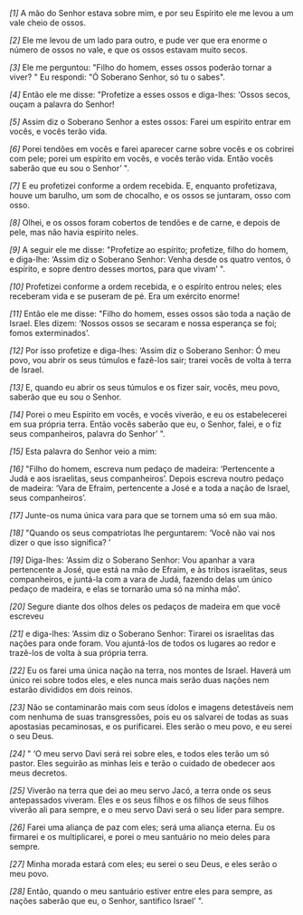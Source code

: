 *[1]* A mão do Senhor estava sobre mim, e por seu Espírito ele me levou a um vale cheio de ossos.

*[2]* Ele me levou de um lado para outro, e pude ver que era enorme o número de ossos no vale, e que os ossos estavam muito secos.

*[3]* Ele me perguntou: "Filho do homem, esses ossos poderão tornar a viver? " Eu respondi: "Ó Soberano Senhor, só tu o sabes".

*[4]* Então ele me disse: "Profetize a esses ossos e diga-lhes: ‘Ossos secos, ouçam a palavra do Senhor!

*[5]* Assim diz o Soberano Senhor a estes ossos: Farei um espírito entrar em vocês, e vocês terão vida.

*[6]* Porei tendões em vocês e farei aparecer carne sobre vocês e os cobrirei com pele; porei um espírito em vocês, e vocês terão vida. Então vocês saberão que eu sou o Senhor’ ".

*[7]* E eu profetizei conforme a ordem recebida. E, enquanto profetizava, houve um barulho, um som de chocalho, e os ossos se juntaram, osso com osso.

*[8]* Olhei, e os ossos foram cobertos de tendões e de carne, e depois de pele, mas não havia espírito neles.

*[9]* A seguir ele me disse: "Profetize ao espírito; profetize, filho do homem, e diga-lhe: ‘Assim diz o Soberano Senhor: Venha desde os quatro ventos, ó espírito, e sopre dentro desses mortos, para que vivam’ ".

*[10]* Profetizei conforme a ordem recebida, e o espírito entrou neles; eles receberam vida e se puseram de pé. Era um exército enorme!

*[11]* Então ele me disse: "Filho do homem, esses ossos são toda a nação de Israel. Eles dizem: ‘Nossos ossos se secaram e nossa esperança se foi; fomos exterminados’.

*[12]* Por isso profetize e diga-lhes: ‘Assim diz o Soberano Senhor: Ó meu povo, vou abrir os seus túmulos e fazê-los sair; trarei vocês de volta à terra de Israel.

*[13]* E, quando eu abrir os seus túmulos e os fizer sair, vocês, meu povo, saberão que eu sou o Senhor.

*[14]* Porei o meu Espírito em vocês, e vocês viverão, e eu os estabelecerei em sua própria terra. Então vocês saberão que eu, o Senhor, falei, e o fiz seus companheiros, palavra do Senhor’ ".

*[15]* Esta palavra do Senhor veio a mim:

*[16]* "Filho do homem, escreva num pedaço de madeira: ‘Pertencente a Judá e aos israelitas, seus companheiros’. Depois escreva noutro pedaço de madeira: ‘Vara de Efraim, pertencente a José e a toda a nação de Israel, seus companheiros’.

*[17]* Junte-os numa única vara para que se tornem uma só em sua mão.

*[18]* "Quando os seus compatriotas lhe perguntarem: ‘Você não vai nos dizer o que isso significa? ’

*[19]* Diga-lhes: ‘Assim diz o Soberano Senhor: Vou apanhar a vara pertencente a José, que está na mão de Efraim, e às tribos israelitas, seus companheiros, e juntá-la com a vara de Judá, fazendo delas um único pedaço de madeira, e elas se tornarão uma só na minha mão’.

*[20]* Segure diante dos olhos deles os pedaços de madeira em que você escreveu

*[21]* e diga-lhes: ‘Assim diz o Soberano Senhor: Tirarei os israelitas das nações para onde foram. Vou ajuntá-los de todos os lugares ao redor e trazê-los de volta à sua própria terra.

*[22]* Eu os farei uma única nação na terra, nos montes de Israel. Haverá um único rei sobre todos eles, e eles nunca mais serão duas nações nem estarão divididos em dois reinos.

*[23]* Não se contaminarão mais com seus ídolos e imagens detestáveis nem com nenhuma de suas transgressões, pois eu os salvarei de todas as suas apostasias pecaminosas, e os purificarei. Eles serão o meu povo, e eu serei o seu Deus.

*[24]* " ‘O meu servo Davi será rei sobre eles, e todos eles terão um só pastor. Eles seguirão as minhas leis e terão o cuidado de obedecer aos meus decretos.

*[25]* Viverão na terra que dei ao meu servo Jacó, a terra onde os seus antepassados viveram. Eles e os seus filhos e os filhos de seus filhos viverão ali para sempre, e o meu servo Davi será o seu líder para sempre.

*[26]* Farei uma aliança de paz com eles; será uma aliança eterna. Eu os firmarei e os multiplicarei, e porei o meu santuário no meio deles para sempre.

*[27]* Minha morada estará com eles; eu serei o seu Deus, e eles serão o meu povo.

*[28]* Então, quando o meu santuário estiver entre eles para sempre, as nações saberão que eu, o Senhor, santifico Israel’ ".

